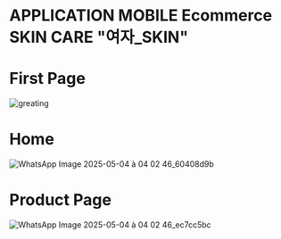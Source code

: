 # APPLICATION MOBILE Ecommerce SKIN CARE "여자_SKIN"
# First Page
![greating](https://github.com/user-attachments/assets/93c1c76d-355d-468a-9075-ff0bc0747f08)

# Home
![WhatsApp Image 2025-05-04 à 04 02 46_60408d9b](https://github.com/user-attachments/assets/0be0ea83-d03f-44a5-bb1e-fadcccf43133)
# Product Page
![WhatsApp Image 2025-05-04 à 04 02 46_ec7cc5bc](https://github.com/user-attachments/assets/10b61d0a-e23d-4ffe-b7db-c6ea5aa1a100)


